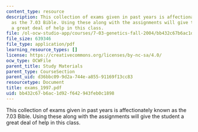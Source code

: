 ```yaml
---
content_type: resource
description: This collection of exams given in past years is affectionately known
  as the 7.03 Bible. Using these along with the assignments will give the student
  a great deal of help in this class.
file: /ol-ocw-studio-app/courses/7-03-genetics-fall-2004/bb432c67b6ac1d92f642943feb0c1898_exams_1997.pdf
file_size: 639346
file_type: application/pdf
learning_resource_types: []
license: https://creativecommons.org/licenses/by-nc-sa/4.0/
ocw_type: OCWFile
parent_title: Study Materials
parent_type: CourseSection
parent_uid: d36bbc09-9d2a-744e-a855-91169f13cc83
resourcetype: Document
title: exams_1997.pdf
uid: bb432c67-b6ac-1d92-f642-943feb0c1898
---
```

This collection of exams given in past years is affectionately known as the 7.03 Bible. Using these along with the assignments will give the student a great deal of help in this class.